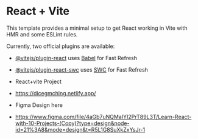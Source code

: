 # React + Vite

This template provides a minimal setup to get React working in Vite with HMR and some ESLint rules.

Currently, two official plugins are available:

- [@vitejs/plugin-react](https://github.com/vitejs/vite-plugin-react/blob/main/packages/plugin-react/README.md) uses [Babel](https://babeljs.io/) for Fast Refresh
- [@vitejs/plugin-react-swc](https://github.com/vitejs/vite-plugin-react-swc) uses [SWC](https://swc.rs/) for Fast Refresh

- React+vite Project
- https://dicegmchlng.netlify.app/

- Figma Design here
- https://www.figma.com/file/4aGb7uNQMaIYI2PrT89L3T/Learn-React-with-10-Projects-(Copy)?type=design&node-id=21%3A8&mode=design&t=R5L1G8SuXkZxYsJr-1
 
